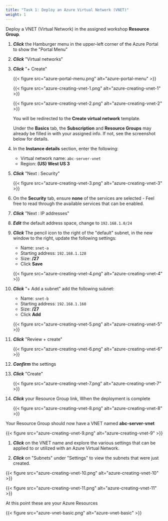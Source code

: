 ```yaml
---
title: "Task 1: Deploy an Azure Virtual Network (VNET)"
weight: 1
---
```


Deploy a VNET (Virtual Network) in the assigned workshop **Resource Group**.

1. ***Click*** the Hamburger menu in the upper-left corner of the Azure Portal to show the "Portal Menu"
1. ***Click*** "Virtual networks"
1. ***Click*** "+ Create"

    {{< figure src="azure-portal-menu.png" alt="azure-portal-menu" >}}

    {{< figure src="azure-creating-vnet-1.png" alt="azure-creating-vnet-1" >}}

    {{< figure src="azure-creating-vnet-2.png" alt="azure-creating-vnet-2" >}}

    You will be redirected to the **Create virtual network** template.

    Under the **Basics** tab, the **Subscription** and **Resource Groups** may already be filled in with your assigned info. If not, see the screenshot below for details.

1. In the **Instance details** section, enter the following:

    - Virtual network name: `abc-server-vnet`
    - Region: **(US) West US 3**

1. ***Click*** "Next : Security"

    {{< figure src="azure-creating-vnet-3.png" alt="azure-creating-vnet-3" >}}

1. On the **Security** tab, ensure **none** of the services are selected - Feel free to read through the available services that can be enabled.

1. ***Click*** "Next : IP addresses"

1. ***Edit*** the default address space, change to `192.168.1.0/24`

1. ***Click*** The pencil icon to the right of the "default" subnet, in the new window to the right, update the following settings:  

    - Name:  `snet-a`
    - Starting address: `192.168.1.128`
    - Size: **/27**
    - Click **Save**

    {{< figure src="azure-creating-vnet-4.png" alt="azure-creating-vnet-4" >}}

1. ***Click*** "+ Add a subnet" add the following subnet:

    - Name:  `snet-b`
    - Starting address: `192.168.1.160`
    - Size: **/27**
    - Click **Add**

    {{< figure src="azure-creating-vnet-5.png" alt="azure-creating-vnet-5" >}}

1. ***Click*** "Review + create"

    {{< figure src="azure-creating-vnet-6.png" alt="azure-creating-vnet-6" >}}

1. ***Confirm*** the settings

1. ***Click*** "Create"

    {{< figure src="azure-creating-vnet-7.png" alt="azure-creating-vnet-7" >}}

1. ***Click*** your Resource Group link, When the deployment is complete

    {{< figure src="azure-creating-vnet-8.png" alt="azure-creating-vnet-8" >}}

Your Resource Group should now have a VNET named **abc-server-vnet**

{{< figure src="azure-creating-vnet-9.png" alt="azure-creating-vnet-9" >}}

1. ***Click*** on the VNET name and explore the various settings that can be applied to or utilized with an Azure Virtual Network.

1. ***Click*** on "Subnets" under "Settings" to view the subnets that were just created.

{{< figure src="azure-creating-vnet-10.png" alt="azure-creating-vnet-10" >}}

{{< figure src="azure-creating-vnet-11.png" alt="azure-creating-vnet-11" >}}

At this point these are your Azure Resources

{{< figure src="azure-vnet-basic.png" alt="azure-vnet-basic" >}}
